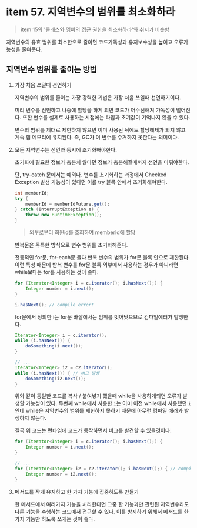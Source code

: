 # item 57. 지역변수의 범위를 최소화하라

> item 15의 '클래스와 멤버의 접근 권한을 최소화하라'와 취지가 비슷함

지역변수의 유효 범위를 최소한으로 줄이면 코드가독성과 유지보수성을 높이고 오류가능성을 줄여준다.

## 지역변수 범위를 줄이는 방법

1. 가장 처음 쓰일때 선언하기

    지역변수의 범위를 줄이는 가장 강력한 기법은 가장 처음 쓰일때 선언하기이다.

    미리 변수를 선언하고 나중에 할당을 하게 되면 코드가 어수선해져 가독성이 떨어진다. 또한 변수를 실제로 사용하는 시점에는 타입과 초기값이 기억나지 않을 수 있다.

    변수의 범위를 제대로 제한하지 않으면 이미 사용된 뒤에도 할당해제가 되지 않고 계속 힙 메모리에 유지된다. 즉, GC가 이 변수를 수거하지 못한다는 의미이다.

2. 모든 지역변수는 선언과 동시에 초기화해야한다.

    초기화에 필요한 정보가 충분치 않다면 정보가 충분해질때까지 선언을 미뤄야한다.

    단, try-catch 문에서는 예외다. 변수를 초기화하는 과정에서 Checked Exception 발생 가능성이 있다면 이를 try 블록 안에서 초기화해야한다.

    ```java
    int memberId;
    try {
        memberId = memberIdFuture.get();
    } catch (InterruptException e) {
     	throw new RuntimeException();
    }
    ```

    > 외부로부터 회원id를 조회하여 memberId에 할당

    반복문은 독특한 방식으로 변수 범위를 초기화해준다.

    전통적인 for문, for-each문 둘다 반복 변수의 범위가 for문 블록 안으로 제한된다. 이런 특성 때문에 반복 변수를 for문 블록 외부에서 사용하는 경우가 아니라면 while보다는 for를 사용하는 것이 좋다.

    ```java
    for (Iterator<Integer> i = c.iterator(); i.hasNext();) {
    	Integer number = i.next();
    }

    i.hasNext(); // compile error!
    ```

    for문에서 정의한 i는 for문 바깥에서는 범위를 벗어낫으므로 컴파일에러가 발생한다.

    ```java
    Iterator<Integer> i = c.iterator();
    while (i.hasNext()) {
    	doSomething(i.next());
    }

    // ...
    Iterator<Integer> i2 = c2.iterator();
    while (i.hasNext()) { // 버그 발생
    	doSomething(i2.next());
    }
    ```

    위와 같이 동일한 코드를 복사 / 붙여넣기 했을때 while을 사용하게되면 오류가 발생할 가능성이 있다. 두번째 while에서 사용한 `i`는 이미 이전 while에서 사용했던 `i`인데 while은 지역변수의 범위를 제한하지 못하기 때문에 아무런 컴파일 에러가 발생하지 않는다.

    결국 위 코드는 런타임에 코드가 동작하면서 버그를 발견할 수 있을것이다.

    ```java
    for (Iterator<Integer> i = c.iterator(); i.hasNext();) {
    	Integer number = i.next();
    }

    // ...
    for (Iterator<Integer> i2 = c2.iterator(); i.hasNext();) { // compile error
    	Integer number = i2.next();
    }
    ```

3. 메서드를 작게 유지하고 한 가지 기능에 집중하도록 만들기

    한 메서드에서 여러가지 기능을 처리한다면 그중 한 기능과만 관련된 지역변수라도 다른 기능을 수행하는 코드에서 접근할 수 있다. 이를 방지하기 위해서 메서드를 한가지 기능만 하도록 쪼개는 것이 좋다.